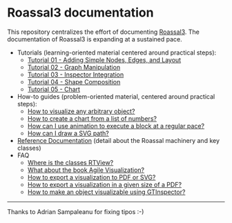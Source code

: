 # Roassal3 documentation

This repository centralizes the effort of documenting [Roassal3](https://github.com/ObjectProfile/Roassal3). The documentation of Roassal3 is expanding at a sustained pace.

- Tutorials (learning-oriented material centered around practical steps):
    - [Tutorial 01 - Adding Simple Nodes, Edges, and Layout](documentation/LesMiserables.md)
    - [Tutorial 02 - Graph Manipulation](documentation/GraphTutorial.md)
    - [Tutorial 03 - Inspector Integration](documentation/GTInspectorIntegration.md)
    - [Tutorial 04 - Shape Composition](documentation/ShapeComposition.md)
    - [Tutorial 05 - Chart](documentation/Chart.md)
- How-to guides (problem-oriented material, centered around practical steps):
    - [How to visualize any arbitrary object?](documentation/how-to.md#How-to-visualize-any-arbitrary-object)
    - [How to create a chart from a list of numbers?](documentation/how-to.md#How-to-create-a-chart-from-a-list-of-numbers)
	- [How can I use animation to execute a block at a regular pace?](documentation/how-to.md#How-can-I-use-animation-to-execute-a-block-at-a-regular-pace)
	- [How can I draw a SVG path?](documentation/how-to.md#How-can-I-draw-a-SVG-path)
- [Reference Documentation](documentation/reference.md) (detail about the Roassal machinery and key classes)
- FAQ
	- [Where is the classes RTView?](documentation/FAQ.md#Where-is-the-classes-RTView)
	- [What about the book Agile Visualization?](documentation/FAQ.md#What-about-the-book-Agile-Visualization)
	- [How to export a visualization to PDF or SVG?](documentation/FAQ.md#How-to-export-a-visualization-to-PDF-or-SVG)
	- [How to export a visualization in a given size of a PDF?](documentation/FAQ.md#How-to-export-a-visualization-in-a-given-size-of-a-PDF)
	- [How to make an object visualizable using GTInspector?](documentation/FAQ.md#How-to-make-an-object-visualizable-using-GTInspector)

---
Thanks to Adrian Sampaleanu for fixing tipos :-)
